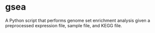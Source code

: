 # gsea
A Python script that performs genome set enrichment analysis given a preprocessed expression file, sample file, and KEGG file.
